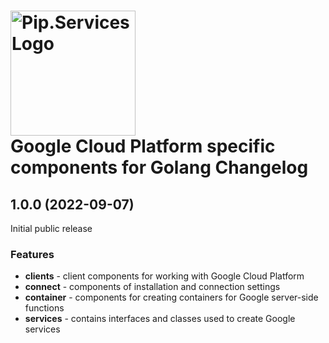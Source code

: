# <img src="https://uploads-ssl.webflow.com/5ea5d3315186cf5ec60c3ee4/5edf1c94ce4c859f2b188094_logo.svg" alt="Pip.Services Logo" width="200"> <br/> Google Cloud Platform specific components for Golang Changelog

## <a name="1.0.0"></a> 1.0.0 (2022-09-07) 

Initial public release

### Features

- **clients** - client components for working with Google Cloud Platform
- **connect** - components of installation and connection settings
- **container** - components for creating containers for Google server-side functions
- **services** - contains interfaces and classes used to create Google services


